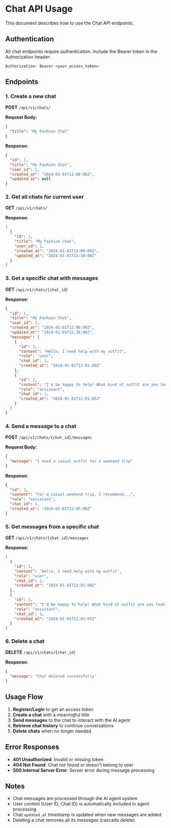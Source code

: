 # Chat API Usage

This document describes how to use the Chat API endpoints.

## Authentication

All chat endpoints require authentication. Include the Bearer token in the Authorization header:

```
Authorization: Bearer <your_access_token>
```

## Endpoints

### 1. Create a new chat

**POST** `/api/v1/chats/`

**Request Body:**
```json
{
  "title": "My Fashion Chat"
}
```

**Response:**
```json
{
  "id": 1,
  "title": "My Fashion Chat",
  "user_id": 1,
  "created_at": "2024-01-01T12:00:00Z",
  "updated_at": null
}
```

### 2. Get all chats for current user

**GET** `/api/v1/chats/`

**Response:**
```json
[
  {
    "id": 1,
    "title": "My Fashion Chat",
    "user_id": 1,
    "created_at": "2024-01-01T12:00:00Z",
    "updated_at": "2024-01-01T12:30:00Z"
  }
]
```

### 3. Get a specific chat with messages

**GET** `/api/v1/chats/{chat_id}`

**Response:**
```json
{
  "id": 1,
  "title": "My Fashion Chat",
  "user_id": 1,
  "created_at": "2024-01-01T12:00:00Z",
  "updated_at": "2024-01-01T12:30:00Z",
  "messages": [
    {
      "id": 1,
      "content": "Hello, I need help with my outfit",
      "role": "user",
      "chat_id": 1,
      "created_at": "2024-01-01T12:01:00Z"
    },
    {
      "id": 2,
      "content": "I'd be happy to help! What kind of outfit are you looking for?",
      "role": "assistant",
      "chat_id": 1,
      "created_at": "2024-01-01T12:01:05Z"
    }
  ]
}
```

### 4. Send a message to a chat

**POST** `/api/v1/chats/{chat_id}/messages`

**Request Body:**
```json
{
  "message": "I need a casual outfit for a weekend trip"
}
```

**Response:**
```json
{
  "id": 3,
  "content": "For a casual weekend trip, I recommend...",
  "role": "assistant",
  "chat_id": 1,
  "created_at": "2024-01-01T12:05:00Z"
}
```

### 5. Get messages from a specific chat

**GET** `/api/v1/chats/{chat_id}/messages`

**Response:**
```json
[
  {
    "id": 1,
    "content": "Hello, I need help with my outfit",
    "role": "user",
    "chat_id": 1,
    "created_at": "2024-01-01T12:01:00Z"
  },
  {
    "id": 2,
    "content": "I'd be happy to help! What kind of outfit are you looking for?",
    "role": "assistant",
    "chat_id": 1,
    "created_at": "2024-01-01T12:01:05Z"
  }
]
```

### 6. Delete a chat

**DELETE** `/api/v1/chats/{chat_id}`

**Response:**
```json
{
  "message": "Chat deleted successfully"
}
```

## Usage Flow

1. **Register/Login** to get an access token
2. **Create a chat** with a meaningful title
3. **Send messages** to the chat to interact with the AI agent
4. **Retrieve chat history** to continue conversations
5. **Delete chats** when no longer needed

## Error Responses

- **401 Unauthorized**: Invalid or missing token
- **404 Not Found**: Chat not found or doesn't belong to user
- **500 Internal Server Error**: Server error during message processing

## Notes

- Chat messages are processed through the AI agent system
- User context (User ID, Chat ID) is automatically included in agent processing
- Chat `updated_at` timestamp is updated when new messages are added
- Deleting a chat removes all its messages (cascade delete) 